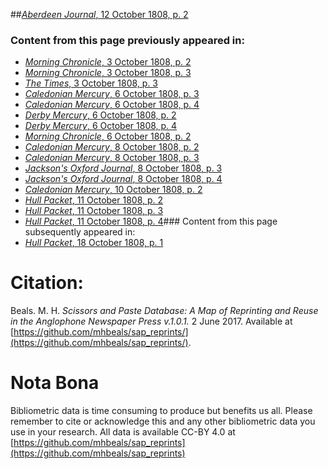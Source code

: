 ##[*Aberdeen Journal*, 12 October 1808, p. 2](https://mhbeals.github.io/sap_html/Aberdeen-Journal/Aberdeen-Journal-12-October-1808-p-2)

### Content from this page previously appeared in:
+ [*Morning Chronicle*, 3 October 1808, p. 2](https://mhbeals.github.io/sap_html/Morning-Chronicle/Morning-Chronicle-3-October-1808-p-2)
+ [*Morning Chronicle*, 3 October 1808, p. 3](https://mhbeals.github.io/sap_html/Morning-Chronicle/Morning-Chronicle-3-October-1808-p-3)
+ [*The Times*, 3 October 1808, p. 3](https://mhbeals.github.io/sap_html/The-Times/The-Times-3-October-1808-p-3)
+ [*Caledonian Mercury*, 6 October 1808, p. 3](https://mhbeals.github.io/sap_html/Caledonian-Mercury/Caledonian-Mercury-6-October-1808-p-3)
+ [*Caledonian Mercury*, 6 October 1808, p. 4](https://mhbeals.github.io/sap_html/Caledonian-Mercury/Caledonian-Mercury-6-October-1808-p-4)
+ [*Derby Mercury*, 6 October 1808, p. 2](https://mhbeals.github.io/sap_html/Derby-Mercury/Derby-Mercury-6-October-1808-p-2)
+ [*Derby Mercury*, 6 October 1808, p. 4](https://mhbeals.github.io/sap_html/Derby-Mercury/Derby-Mercury-6-October-1808-p-4)
+ [*Morning Chronicle*, 6 October 1808, p. 2](https://mhbeals.github.io/sap_html/Morning-Chronicle/Morning-Chronicle-6-October-1808-p-2)
+ [*Caledonian Mercury*, 8 October 1808, p. 2](https://mhbeals.github.io/sap_html/Caledonian-Mercury/Caledonian-Mercury-8-October-1808-p-2)
+ [*Caledonian Mercury*, 8 October 1808, p. 3](https://mhbeals.github.io/sap_html/Caledonian-Mercury/Caledonian-Mercury-8-October-1808-p-3)
+ [*Jackson's Oxford Journal*, 8 October 1808, p. 3](https://mhbeals.github.io/sap_html/Jackson's-Oxford-Journal/Jackson's-Oxford-Journal-8-October-1808-p-3)
+ [*Jackson's Oxford Journal*, 8 October 1808, p. 4](https://mhbeals.github.io/sap_html/Jackson's-Oxford-Journal/Jackson's-Oxford-Journal-8-October-1808-p-4)
+ [*Caledonian Mercury*, 10 October 1808, p. 2](https://mhbeals.github.io/sap_html/Caledonian-Mercury/Caledonian-Mercury-10-October-1808-p-2)
+ [*Hull Packet*, 11 October 1808, p. 2](https://mhbeals.github.io/sap_html/Hull-Packet/Hull-Packet-11-October-1808-p-2)
+ [*Hull Packet*, 11 October 1808, p. 3](https://mhbeals.github.io/sap_html/Hull-Packet/Hull-Packet-11-October-1808-p-3)
+ [*Hull Packet*, 11 October 1808, p. 4](https://mhbeals.github.io/sap_html/Hull-Packet/Hull-Packet-11-October-1808-p-4)### Content from this page subsequently appeared in:
+ [*Hull Packet*, 18 October 1808, p. 1](https://mhbeals.github.io/sap_html/Hull-Packet/Hull-Packet-18-October-1808-p-1)
                    
# Citation: 

Beals. M. H. *Scissors and Paste Database: A Map of Reprinting and Reuse in the Anglophone Newspaper Press v.1.0.1.* 2 June 2017. Available at [https://github.com/mhbeals/sap_reprints/](https://github.com/mhbeals/sap_reprints/). 
                    
# Nota Bona

Bibliometric data is time consuming to produce but benefits us all. Please remember to cite or acknowledge this and any other bibliometric data you use in your research. All data is available CC-BY 4.0 at [https://github.com/mhbeals/sap_reprints](https://github.com/mhbeals/sap_reprints)